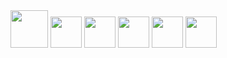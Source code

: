 <div display="inline">
  <img width="60" src="https://cdn.jsdelivr.net/gh/devicons/devicon@latest/icons/php/php-original.svg" />
  <img width="50" src="https://cdn.jsdelivr.net/gh/devicons/devicon@latest/icons/cakephp/cakephp-original.svg" />
  <img width="50" src="https://cdn.jsdelivr.net/gh/devicons/devicon@latest/icons/laravel/laravel-original.svg" />
  <img width="50" src="https://cdn.jsdelivr.net/gh/devicons/devicon@latest/icons/html5/html5-original.svg" />
  <img width="50" src="https://cdn.jsdelivr.net/gh/devicons/devicon@latest/icons/javascript/javascript-plain.svg" />
  <img width="50" src="https://cdn.jsdelivr.net/gh/devicons/devicon@latest/icons/mysql/mysql-original-wordmark.svg" />
</div>
